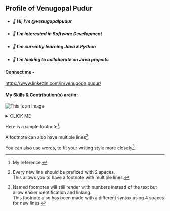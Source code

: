 ## Profile of Venugopal Pudur
- ##### 👋 Hi, I’m @venugopalpudur 
- ##### 👀 I’m interested in Software Development
- ##### 🌱 I’m currently learning Java & Python
- ##### 💞️ I’m looking to collaborate on Java projects

#### Connect me - 
https://www.linkedin.com/in/venugopalpudur/

<!---
venugopalpudur/venugopalpudur is a ✨ special ✨ repository because its `README.md` (this file) appears on your GitHub profile.
You can click the Preview link to take a look at your changes.
--->

#### My Skills & Contribution(s) are/in:
![This is an image](https://cdn.cdnlogo.com/logos/h/80/html-5.svg)

<details><summary>CLICK ME</summary>
<p>

#### We can hide anything, even code!

```ruby
   puts "Hello World"
```

</p>
</details>


Here is a simple footnote[^1].

A footnote can also have multiple lines[^2].  

You can also use words, to fit your writing style more closely[^note].

[^1]: My reference.
[^2]: Every new line should be prefixed with 2 spaces.  
  This allows you to have a footnote with multiple lines.
[^note]:
    Named footnotes will still render with numbers instead of the text but allow easier identification and linking.  
    This footnote also has been made with a different syntax using 4 spaces for new lines.
